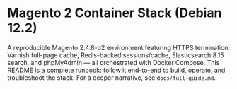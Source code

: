 # Magento 2 Container Stack (Debian 12.2)

A reproducible Magento 2.4.8-p2 environment featuring HTTPS termination, Varnish full-page cache, Redis-backed sessions/cache, Elasticsearch 8.15 search, and phpMyAdmin — all orchestrated with Docker Compose. This README is a complete runbook: follow it end-to-end to build, operate, and troubleshoot the stack. For a deeper narrative, see `docs/full-guide.md`.
